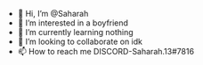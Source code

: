 - 👋 Hi, I’m @Saharah
- 👀 I’m interested in a boyfriend
- 🌱 I’m currently learning nothing
- 💞️ I’m looking to collaborate on idk
- 📫 How to reach me DISCORD-Saharah.13#7816

<!---
Saharahh/Saharahh is a ✨ special ✨ repository because its `README.md` (this file) appears on your GitHub profile.
You can click the Preview link to take a look at your changes.
--->
